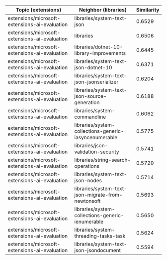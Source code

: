 | Topic (extensions) | Neighbor (libraries) | Similarity |
|-------------|-------------------|------------|
| extensions/microsoft-extensions-ai-evaluation | libraries/system-text-json | 0.6529 |
| extensions/microsoft-extensions-ai-evaluation | libraries | 0.6506 |
| extensions/microsoft-extensions-ai-evaluation | libraries/dotnet-10-library-improvements | 0.6445 |
| extensions/microsoft-extensions-ai-evaluation | libraries/system-text-json-dotnet-10 | 0.6371 |
| extensions/microsoft-extensions-ai-evaluation | libraries/system-text-json-jsonserializer | 0.6204 |
| extensions/microsoft-extensions-ai-evaluation | libraries/system-text-json-source-generation | 0.6188 |
| extensions/microsoft-extensions-ai-evaluation | libraries/system-commandline | 0.6062 |
| extensions/microsoft-extensions-ai-evaluation | libraries/system-collections-generic-iasyncenumerable | 0.5775 |
| extensions/microsoft-extensions-ai-evaluation | libraries/json-validation-security | 0.5741 |
| extensions/microsoft-extensions-ai-evaluation | libraries/string-search-operations | 0.5720 |
| extensions/microsoft-extensions-ai-evaluation | libraries/system-text-json-nodes | 0.5714 |
| extensions/microsoft-extensions-ai-evaluation | libraries/system-text-json-migrate-from-newtonsoft | 0.5693 |
| extensions/microsoft-extensions-ai-evaluation | libraries/system-collections-generic-ienumerable | 0.5650 |
| extensions/microsoft-extensions-ai-evaluation | libraries/system-threading-tasks-task | 0.5624 |
| extensions/microsoft-extensions-ai-evaluation | libraries/system-text-json-jsondocument | 0.5594 |
